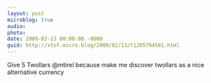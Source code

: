 ```yaml
---
layout: post
microblog: true
audio: 
photo: 
date: 2009-02-13 00:00:00 -0000
guid: http://xtof.micro.blog/2009/02/13/t1205794581.html
---
```

Give 5 Twollars @mtirel because make me discover twollars as a nice alternative currency
